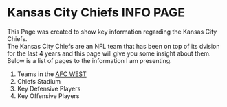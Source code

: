 # Kansas City Chiefs INFO PAGE
This Page was created to show key information regarding the Kansas City Chiefs.  
The Kansas City Chiefs are  an NFL team that has been on top of its dvision for the last 4 years and this page will give you some insight about them.
Below is a list of pages to the information I am presenting.

1. Teams in the [AFC WEST](https://github.com/GGodsey45/MIDTERM/blob/b9fe0f3609a0b5e61577fcc042598317042b162a/AFCWEST)
2. Chiefs Stadium
3. Key Defensive Players
4. Key Offensive Players
